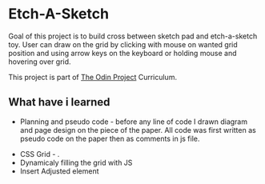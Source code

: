 # Etch-A-Sketch

Goal of this project is to build cross between sketch pad and etch-a-sketch toy.
User can draw on the grid by clicking with mouse on wanted grid position and using
arrow keys on the keyboard or holding mouse and hovering over grid.

This project is part of [The Odin Project](https://www.theodinproject.com/) Curriculum.

## What have i learned

- Planning and pseudo code - before any line of code I drawn diagram and page design on the piece of the paper. All code was first written as pseudo code on the paper then as comments in js file.

* CSS Grid - .
* Dynamicaly filling the grid with JS
* Insert Adjusted element
